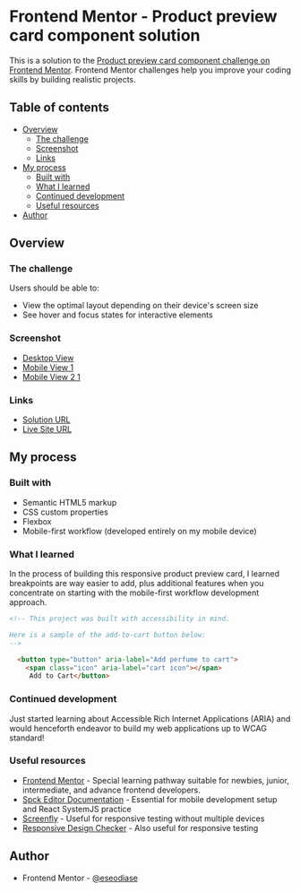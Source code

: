 # Frontend Mentor - Product preview card component solution

This is a solution to the [Product preview card component challenge on Frontend Mentor](https://www.frontendmentor.io/challenges/product-preview-card-component-GO7UmttRfa). Frontend Mentor challenges help you improve your coding skills by building realistic projects. 

## Table of contents

- [Overview](#overview)
  - [The challenge](#the-challenge)
  - [Screenshot](#screenshot)
  - [Links](#links)
- [My process](#my-process)
  - [Built with](#built-with)
  - [What I learned](#what-i-learned)
  - [Continued development](#continued-development)
  - [Useful resources](#useful-resources)
- [Author](#author)

## Overview

### The challenge

Users should be able to:

- View the optimal layout depending on their device's screen size
- See hover and focus states for interactive elements

### Screenshot

- [Desktop View](./src/screenshots/desktop-view.jpg)
- [Mobile View 1](./src/screenshots/mobile-view-1.jpg)
- [Mobile View 2 1](./src/screenshots/mobile-view-2.jpg)

### Links

- [Solution URL](https://github.com/eseodiase/product-preview-card)
- [Live Site URL](https://eseodiase.github.io/product-preview-card/)

## My process

### Built with

- Semantic HTML5 markup
- CSS custom properties
- Flexbox
- Mobile-first workflow (developed entirely on my mobile device)

### What I learned

In the process of building this responsive product preview card, I learned breakpoints are way easier to add, plus additional features when you concentrate on starting with the mobile-first workflow development approach.

```html
<!-- This project was built with accessibility in mind.

Here is a sample of the add-to-cart button below:
-->

  <button type="button" aria-label="Add perfume to cart">
    <span class="icon" aria-label="cart icon"></span>
     Add to Cart</button>
```

### Continued development

Just started learning about Accessible Rich Internet Applications (ARIA) and would henceforth endeavor to build my web applications up to WCAG standard!

### Useful resources

- [Frontend Mentor](https://www.frontendmentor.io/learning-paths) - Special learning pathway suitable for newbies, junior, intermediate, and advance frontend developers.
- [Spck Editor Documentation](https://spck.io/docs) - Essential for mobile development setup and React SystemJS practice
- [Screenfly](https://screenfly.org) - Useful for responsive testing without multiple devices
- [Responsive Design Checker](https://www.responsivedesignchecker.com) - Also useful for responsive testing

## Author

- Frontend Mentor - [@eseodiase](https://www.frontendmentor.io/profile/eseodiase)


